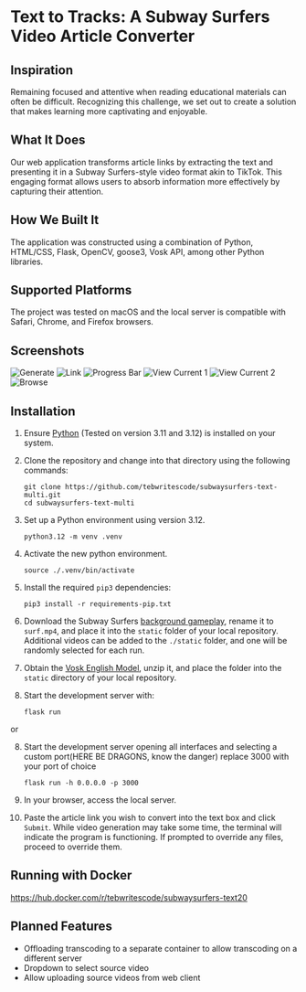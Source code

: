 # Text to Tracks: A Subway Surfers Video Article Converter

## Inspiration
Remaining focused and attentive when reading educational materials can often be difficult. Recognizing this challenge, we set out to create a solution that makes learning more captivating and enjoyable.

## What It Does
Our web application transforms article links by extracting the text and presenting it in a Subway Surfers-style video format akin to TikTok. This engaging format allows users to absorb information more effectively by capturing their attention.

## How We Built It
The application was constructed using a combination of Python, HTML/CSS, Flask, OpenCV, goose3, Vosk API, among other Python libraries.

## Supported Platforms
The project was tested on macOS and the local server is compatible with Safari, Chrome, and Firefox browsers.

## Screenshots
![Generate](https://teb.codes/2-Code/Docker/Subway-Surfers/Screenshot_2025-07-12_at_5.17.25_PM.png)
![Link](https://teb.codes/2-Code/Docker/Subway-Surfers/Screenshot_2025-07-12_at_9.14.47_PM.png)
![Progress Bar](https://teb.codes/2-Code/Docker/Subway-Surfers/Screenshot_2025-07-12_at_9.11.06_PM.png)
![View Current 1](https://teb.codes/2-Code/Docker/Subway-Surfers/Screenshot_2025-07-12_at_9.12.03_PM.png)
![View Current 2](https://teb.codes/2-Code/Docker/Subway-Surfers/Screenshot_2025-07-12_at_5.17.41_PM.png)
![Browse](https://teb.codes/2-Code/Docker/Subway-Surfers/Screenshot_2025-07-12_at_9.29.02_PM.png)

## Installation

1. Ensure [Python](https://www.python.org/) (Tested on version 3.11 and 3.12) is installed on your system.

2. Clone the repository and change into that directory using the following commands:
   ```
   git clone https://github.com/tebwritescode/subwaysurfers-text-multi.git
   cd subwaysurfers-text-multi
   ```

3. Set up a Python environment using version 3.12.
   ```
   python3.12 -m venv .venv
   ```
4. Activate the new python environment.
   ```
   source ./.venv/bin/activate
   ```
5. Install the required `pip3` dependencies:
   ```
   pip3 install -r requirements-pip.txt
   ```

6. Download the Subway Surfers [background gameplay](https://drive.google.com/file/d/1ZyFZKIB1HiZM_XDQPRRiiAIvU4sgl10k/view?usp=drive_link), rename it to `surf.mp4`, and place it into the `static` folder of your local repository. Additional videos can be added to the `./static` folder, and one will be randomly selected for each run.

7. Obtain the [Vosk English Model](https://alphacephei.com/vosk/models/vosk-model-en-us-0.22.zip), unzip it, and place the folder into the `static` directory of your local repository.

8. Start the development server with:
   ```
   flask run
   ```

or

8. Start the development server opening all interfaces and selecting a custom port(HERE BE DRAGONS, know the danger) replace 3000 with your port of choice
   ```
   flask run -h 0.0.0.0 -p 3000
   ```

9. In your browser, access the local server.

10. Paste the article link you wish to convert into the text box and click `Submit`. While video generation may take some time, the terminal will indicate the program is functioning. If prompted to override any files, proceed to override them.

## Running with Docker
https://hub.docker.com/r/tebwritescode/subwaysurfers-text20

## Planned Features
- Offloading transcoding to a separate container to allow transcoding on a different server
- Dropdown to select source video
- Allow uploading source videos from web client
